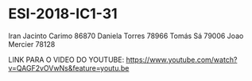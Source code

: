 # ESI-2018-IC1-31
Iran Jacinto Carimo 86870
Daniela Torres 78966
Tomás Sá 79006
Joao Mercier  78128

LINK PARA O VIDEO DO YOUTUBE: https://www.youtube.com/watch?v=QAGF2vOVwNs&feature=youtu.be
